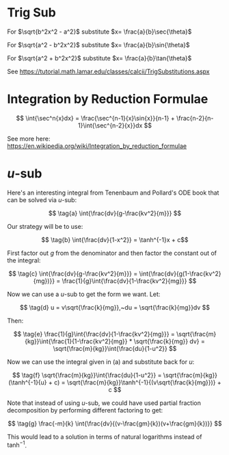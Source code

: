 # Trig Sub

For $\sqrt{b^2x^2 - a^2}$ substitute $x= \frac{a}{b}\sec{\theta}$

For $\sqrt{a^2 - b^2x^2}$ substitute $x= \frac{a}{b}\sin{\theta}$

For $\sqrt{a^2 + b^2x^2}$ substitute $x= \frac{a}{b}\tan{\theta}$

See https://tutorial.math.lamar.edu/classes/calcii/TrigSubstitutions.aspx

# Integration by Reduction Formulae

$$ \int{\sec^n{x}dx} = \frac{\sec^{n-1}{x}\sin{x}}{n-1} + \frac{n-2}{n-1}\int{\sec^{n-2}{x}}dx $$

See more here: https://en.wikipedia.org/wiki/Integration_by_reduction_formulae

# $u$-sub

Here's an interesting integral from Tenenbaum and Pollard's ODE book that can be solved via $u$-sub:

$$ \tag{a} \int{\frac{dv}{g-\frac{kv^2}{m}}} $$

Our strategy will be to use:

$$ \tag{b} \int{\frac{dv}{1-x^2}} = \tanh^{-1}x + c$$

First factor out $g$ from the denominator and then factor the constant out of the integral:

$$ \tag{c} \int{\frac{dv}{g-\frac{kv^2}{m}}} = \int{\frac{dv}{g(1-\frac{kv^2}{mg})}} = \frac{1}{g}\int{\frac{dv}{1-\frac{kv^2}{mg}}} $$

Now we can use a $u$-sub to get the form we want. Let:

$$ \tag{d} u = v\sqrt{\frac{k}{mg}},~du = \sqrt{\frac{k}{mg}}dv $$

Then:

$$ \tag{e} \frac{1}{g}\int{\frac{dv}{1-\frac{kv^2}{mg}}} = \sqrt{\frac{m}{kg}}\int{\frac{1}{1-\frac{kv^2}{mg}} * \sqrt{\frac{k}{mg}} dv} = \sqrt{\frac{m}{kg}}\int{\frac{du}{1-u^2}} $$

Now we can use the integral given in (a) and substitute back for $u$:

$$ \tag{f} \sqrt{\frac{m}{kg}}\int{\frac{du}{1-u^2}} = \sqrt{\frac{m}{kg}}(\tanh^{-1}{u} + c) = \sqrt{\frac{m}{kg}}\tanh^{-1}{(v\sqrt{\frac{k}{mg}})} + c $$

Note that instead of using $u$-sub, we could have used partial fraction decomposition by performing different factoring to get:

$$ \tag{g} \frac{-m}{k} \int{\frac{dv}{(v-\frac{gm}{k})(v+\frac{gm}{k})}} $$

This would lead to a solution in terms of natural logarithms instead of $\tanh^{-1}$. 
